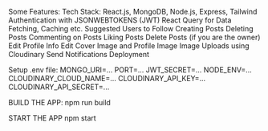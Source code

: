 Some Features:
 Tech Stack: React.js, MongoDB, Node.js, Express, Tailwind
 Authentication with JSONWEBTOKENS (JWT)
 React Query for Data Fetching, Caching etc.
 Suggested Users to Follow
 Creating Posts
 Deleting Posts
 Commenting on Posts
 Liking Posts
 Delete Posts (if you are the owner)
 Edit Profile Info
 Edit Cover Image and Profile Image
 Image Uploads using Cloudinary
 Send Notifications
 Deployment

Setup .env file: 
MONGO_URI=...
PORT=...
JWT_SECRET=...
NODE_ENV=...
CLOUDINARY_CLOUD_NAME=...
CLOUDINARY_API_KEY=...
CLOUDINARY_API_SECRET=...

BUILD THE APP: 
npm run build

START THE APP
npm start

